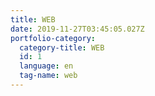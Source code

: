 ```yaml
---
title: WEB
date: 2019-11-27T03:45:05.027Z
portfolio-category:
  category-title: WEB
  id: 1
  language: en
  tag-name: web
---
```


